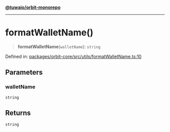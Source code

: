 [**@tuwaio/orbit-monorepo**](../../../README.md)

***

# formatWalletName()

> **formatWalletName**(`walletName`): `string`

Defined in: [packages/orbit-core/src/utils/formatWalletName.ts:10](https://github.com/TuwaIO/orbit/blob/0d52c9f4ec48919c8c073931220722424b6547fc/packages/orbit-core/src/utils/formatWalletName.ts#L10)

## Parameters

### walletName

`string`

## Returns

`string`
